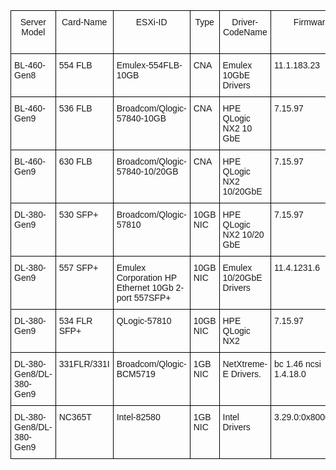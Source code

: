 
<style type="text/css">
.tg  {border-collapse:collapse;border-spacing:0;}
.tg td{font-family:Arial, sans-serif;font-size:14px;padding:10px 5px;border-style:solid;border-width:1px;overflow:hidden;word-break:normal;border-color:black;}
.tg th{font-family:Arial, sans-serif;font-size:14px;font-weight:normal;padding:10px 5px;border-style:solid;border-width:1px;overflow:hidden;word-break:normal;border-color:black;}
.tg .tg-yw4l{vertical-align:top}
</style>
<table class="tg">
  <tr>
    <th class="tg-yw4l">Server Model</th>
    <th class="tg-yw4l">Card-Name</th>
    <th class="tg-yw4l">ESXi-ID</th>
    <th class="tg-yw4l">Type</th>
    <th class="tg-yw4l">Driver-CodeName</th>
    <th class="tg-yw4l">Firmware</th>
    <th class="tg-yw4l">NW-Driver-Type</th>
    <th class="tg-yw4l">NW-Driver-Version</th>
    <th class="tg-yw4l">FC-Driver-Type</th>
    <th class="tg-yw4l">FC-Driver-Version</th>
  </tr>
  <tr>
    <td class="tg-yw4l">BL-460-Gen8</td>
    <td class="tg-yw4l">554 FLB</td>
    <td class="tg-yw4l">Emulex-554FLB-10GB</td>
    <td class="tg-yw4l">CNA</td>
    <td class="tg-yw4l">Emulex 10GbE Drivers</td>
    <td class="tg-yw4l">11.1.183.23</td>
    <td class="tg-yw4l">elxnet</td>
    <td class="tg-yw4l">11.1.196.3</td>
    <td class="tg-yw4l">lpfc</td>
    <td class="tg-yw4l">11.1.257.1</td>
  </tr>
  <tr>
    <td class="tg-yw4l">BL-460-Gen9</td>
    <td class="tg-yw4l">536 FLB</td>
    <td class="tg-yw4l">Broadcom/Qlogic-57840-10GB</td>
    <td class="tg-yw4l">CNA</td>
    <td class="tg-yw4l">HPE QLogic NX2 10 GbE</td>
    <td class="tg-yw4l">7.15.97</td>
    <td class="tg-yw4l">QFLE3</td>
    <td class="tg-yw4l">1.0.60.0-1OEM.650.0.0.4240417</td>
    <td class="tg-yw4l">QFLE3F</td>
    <td class="tg-yw4l">1.0.45.0-1OEM.650.0.0.4598673</td>
  </tr>
  <tr>
    <td class="tg-yw4l">BL-460-Gen9</td>
    <td class="tg-yw4l">630 FLB</td>
    <td class="tg-yw4l">Broadcom/Qlogic-57840-10/20GB</td>
    <td class="tg-yw4l">CNA</td>
    <td class="tg-yw4l">HPE QLogic NX2 10/20GbE</td>
    <td class="tg-yw4l">7.15.97</td>
    <td class="tg-yw4l">QFLE3</td>
    <td class="tg-yw4l">1.0.60.0-1OEM.650.0.0.4240417</td>
    <td class="tg-yw4l">QFLE3F</td>
    <td class="tg-yw4l">1.0.45.0-1OEM.650.0.0.4598673</td>
  </tr>
  <tr>
    <td class="tg-yw4l">DL-380-Gen9</td>
    <td class="tg-yw4l">530 SFP+</td>
    <td class="tg-yw4l">Broadcom/Qlogic-57810</td>
    <td class="tg-yw4l">10GB NIC</td>
    <td class="tg-yw4l">HPE QLogic NX2 10/20 GbE</td>
    <td class="tg-yw4l">7.15.97</td>
    <td class="tg-yw4l">QFLE3</td>
    <td class="tg-yw4l">1.0.60.0</td>
    <td class="tg-yw4l"></td>
    <td class="tg-yw4l">NA</td>
  </tr>
  <tr>
    <td class="tg-yw4l">DL-380-Gen9</td>
    <td class="tg-yw4l">557 SFP+</td>
    <td class="tg-yw4l">Emulex Corporation HP Ethernet 10Gb 2-port 557SFP+</td>
    <td class="tg-yw4l">10GB NIC</td>
    <td class="tg-yw4l">Emulex 10/20GbE Drivers</td>
    <td class="tg-yw4l">11.4.1231.6</td>
    <td class="tg-yw4l">elxnet</td>
    <td class="tg-yw4l">11.4.1205.0.</td>
    <td class="tg-yw4l">NA</td>
    <td class="tg-yw4l">NA</td>
  </tr>
  <tr>
    <td class="tg-yw4l">DL-380-Gen9</td>
    <td class="tg-yw4l">534 FLR SFP+</td>
    <td class="tg-yw4l">QLogic-57810</td>
    <td class="tg-yw4l">10GB NIC</td>
    <td class="tg-yw4l">HPE QLogic NX2</td>
    <td class="tg-yw4l">7.15.97</td>
    <td class="tg-yw4l">QFLE3</td>
    <td class="tg-yw4l"></td>
    <td class="tg-yw4l"></td>
    <td class="tg-yw4l"></td>
  </tr>
  <tr>
    <td class="tg-yw4l">DL-380-Gen8/DL-380-Gen9</td>
    <td class="tg-yw4l">331FLR/331I</td>
    <td class="tg-yw4l">Broadcom/Qlogic-BCM5719</td>
    <td class="tg-yw4l">1GB NIC</td>
    <td class="tg-yw4l">NetXtreme-E Drivers.</td>
    <td class="tg-yw4l">bc 1.46 ncsi 1.4.18.0</td>
    <td class="tg-yw4l">ntg3</td>
    <td class="tg-yw4l">4.1.2.0</td>
    <td class="tg-yw4l">NA</td>
    <td class="tg-yw4l">NA</td>
  </tr>
  <tr>
    <td class="tg-yw4l">DL-380-Gen8/DL-380-Gen9</td>
    <td class="tg-yw4l">NC365T</td>
    <td class="tg-yw4l">Intel-82580</td>
    <td class="tg-yw4l">1GB NIC</td>
    <td class="tg-yw4l">Intel Drivers</td>
    <td class="tg-yw4l">3.29.0:0x8000027a</td>
    <td class="tg-yw4l">igbn</td>
    <td class="tg-yw4l">1.4.1</td>
    <td class="tg-yw4l">NA</td>
    <td class="tg-yw4l">NA</td>
  </tr>
</table>
